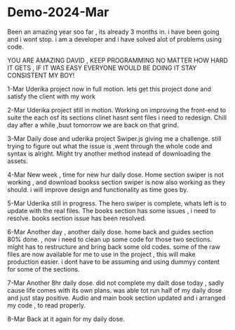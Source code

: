 # Demo-2024-Mar
Been an amazing year soo far , its already 3 months in. i have been going and i wont stop.
i am a developer and i have solved alot of problems using code.

YOU ARE AMAZING DAVID , KEEP PROGRAMMING NO MATTER HOW HARD IT GETS , IF IT WAS EASY EVERYONE WOULD BE DOING IT
STAY CONSISTENT MY BOY!

1-Mar 
Uderika project now in full motion.
lets get this project done and satisfy the client with my work

2-Mar
Uderika project still in motion.
Working on improving the front-end to suite the each osf its sections 
clinet hasnt sent files i need to redesign.
Chill day after a while ,buut tomorrow we are back on that grind.

3-Mar
Daily dose and uderika project
Swiper.js giving me a challenge.
still trying to figure out what the issue is ,went through the whole code and syntax is alright.
Might try another method instead of downloading the assets.

4-Mar
New week , time for new hur daily dose.
Home section swiper is not working , and download bookss section swiper is now also working as they should.
i will improve design and functionality as time goes by.

5-Mar
Uderika still in progress.
The hero swiper is complete, whats left is to update with the real files.
The books section has some issues , i need to resolve.
books section issue has been resolved.

6-Mar
Another day , another daily dose.
home back and guides section 80% done. , now i need to clean up some code for those two sections.
might has to restructure and bring back some old codes.
some of the raw files are now available for me to use in the project , this will make production easier.
i dont have to be assuming and using dummyy content for some of the sections.

7-Mar
Another 8hr daily dose.
did not complete my dailt dose today , sadly cause life comes with its own plans.
was able tot run half of my daily dose and just stay positive.
Audio and main book section updated and i arranged my code , to read properly.

8-Mar
Back at it again for my daily dose.
